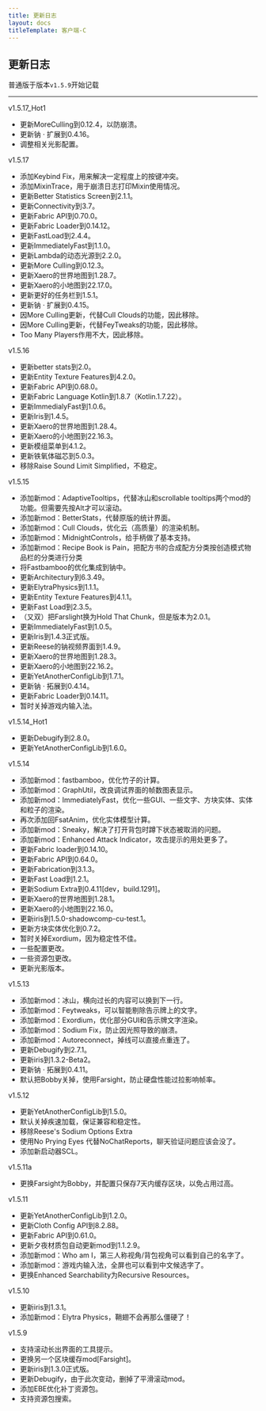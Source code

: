```yaml
---
title: 更新日志
layout: docs
titleTemplate: 客户端-C
---
```

## 更新日志

普通版于版本`v1.5.9`开始记载

---

v1.5.17_Hot1
 - 更新MoreCulling到0.12.4，以防崩溃。
 - 更新钠 · 扩展到0.4.16。
 - 调整相关光影配置。

v1.5.17
 - 添加Keybind Fix，用来解决一定程度上的按键冲突。
 - 添加MixinTrace，用于崩溃日志打印Mixin使用情况。
 - 更新Better Statistics Screen到2.1.1。
 - 更新Connectivity到3.7。
 - 更新Fabric API到0.70.0。
 - 更新Fabric Loader到0.14.12。
 - 更新FastLoad到2.4.4。
 - 更新ImmediatelyFast到1.1.0。
 - 更新Lambda的动态光源到2.2.0。
 - 更新More Culling到0.12.3。
 - 更新Xaero的世界地图到1.28.7。
 - 更新Xaero的小地图到22.17.0。
 - 更新更好的任务栏到1.5.1。
 - 更新钠 · 扩展到0.4.15。
 - 因More Culling更新，代替Cull Clouds的功能，因此移除。
 - 因More Culling更新，代替FeyTweaks的功能，因此移除。
 - Too Many Players作用不大，因此移除。

v1.5.16
 - 更新better stats到2.0。
 - 更新Entity Texture Features到4.2.0。
 - 更新Fabric API到0.68.0。
 - 更新Fabric Language Kotlin到1.8.7（Kotlin.1.7.22）。
 - 更新ImmedialyFast到1.0.6。
 - 更新Iris到1.4.5。
 - 更新Xaero的世界地图到1.28.4。
 - 更新Xaero的小地图到22.16.3。
 - 更新模组菜单到4.1.2。
 - 更新铁氧体磁芯到5.0.3。
 - 移除Raise Sound Limit Simplified，不稳定。

v1.5.15
 - 添加新mod：AdaptiveTooltips，代替冰山和scrollable tooltips两个mod的功能。但需要先按Alt才可以滚动。
 - 添加新mod：BetterStats，代替原版的统计界面。
 - 添加新mod：Cull Clouds，优化云（高质量）的渲染机制。
 - 添加新mod：MidnightControls，给手柄做了基本支持。
 - 添加新mod：Recipe Book is Pain，把配方书的合成配方分类按创造模式物品栏的分类进行分类
 - 将Fastbamboo的优化集成到钠中。
 - 更新Architectury到6.3.49。
 - 更新ElytraPhysics到1.1.1。
 - 更新Entity Texture Features到4.1.1。
 - 更新Fast Load到2.3.5。
 - （又双）把Farslight换为Hold That Chunk，但是版本为2.0.1。
 - 更新ImmediatelyFast到1.0.5。
 - 更新Iris到1.4.3正式版。
 - 更新Reese的钠视频界面到1.4.9。
 - 更新Xaero的世界地图到1.28.3。
 - 更新Xaero的小地图到22.16.2。
 - 更新YetAnotherConfigLib到1.7.1。
 - 更新钠 · 拓展到0.4.14。
 - 更新Fabric Loader到0.14.11。
 - 暂时关掉游戏内输入法。

v1.5.14_Hot1
 - 更新Debugify到2.8.0。
 - 更新YetAnotherConfigLib到1.6.0。

v1.5.14
 - 添加新mod：fastbamboo，优化竹子的计算。
 - 添加新mod：GraphUtil，改良调试界面的帧数图表显示。
 - 添加新mod：ImmediatelyFast，优化一些GUI、一些文字、方块实体、实体和粒子的渲染。
 - 再次添加回FsatAnim，优化实体模型计算。
 - 添加新mod：Sneaky，解决了打开背包时蹲下状态被取消的问题。
 - 添加新mod：Enhanced Attack Indicator，攻击提示的用处更多了。
 - 更新Fabric loader到0.14.10。
 - 更新Fabric API到0.64.0。
 - 更新Fabrication到3.1.3。
 - 更新Fast Load到1.2.1。
 - 更新Sodium Extra到0.4.11[dev，build.1291]。
 - 更新Xaero的世界地图到1.28.1。
 - 更新Xaero的小地图到22.16.0。
 - 更新iris到1.5.0-shadowcomp-cu-test.1。
 - 更新方块实体优化到0.7.2。
 - 暂时关掉Exordium，因为稳定性不佳。
 - 一些配置更改。
 - 一些资源包更改。
 - 更新光影版本。

v1.5.13
 - 添加新mod：冰山，横向过长的内容可以换到下一行。
 - 添加新mod：Feytweaks，可以智能剔除告示牌上的文字。
 - 添加新mod：Exordium，优化部分GUI和告示牌文字渲染。
 - 添加新mod：Sodium Fix，防止因光照导致的崩溃。
 - 添加新mod：Autoreconnect，掉线可以直接点重连了。
 - 更新Debugify到2.7.1。
 - 更新iris到1.3.2-Beta2。
 - 更新钠 · 拓展到0.4.11。
 - 默认把Bobby关掉，使用Farsight，防止硬盘性能过拉影响帧率。

v1.5.12
 - 更新YetAnotherConfigLib到1.5.0。
 - 默认关掉疾速加载，保证兼容和稳定性。
 - 移除Reese's Sodium Options Extra
 - 使用No Prying Eyes 代替NoChatReports，聊天验证问题应该会没了。
 - 添加新启动器SCL。

v1.5.11a
 - 更换Farsight为Bobby，并配置只保存7天内缓存区块，以免占用过高。

v1.5.11
 - 更新YetAnotherConfigLib到1.2.0。
 - 更新Cloth Config API到8.2.88。
 - 更新Fabric API到0.61.0。
 - 更新夕夜材质包自动更新mod到1.1.2.9。
 - 添加新mod：Who am I，第三人称视角/背包视角可以看到自己的名字了。
 - 添加新mod：游戏内输入法，全屏也可以看到中文候选字了。
 - 更换Enhanced Searchability为Recursive Resources。

v1.5.10
 - 更新iris到1.3.1。
 - 添加新mod：Elytra Physics，鞘翅不会再那么僵硬了！

v1.5.9
 - 支持滚动长出界面的工具提示。
 - 更换另一个区块缓存mod[Farsight]。
 - 更新iris到1.3.0正式版。
 - 更新Debugify，由于此次变动，删掉了平滑滚动mod。
 - 添加EBE优化补丁资源包。
 - 支持资源包搜索。